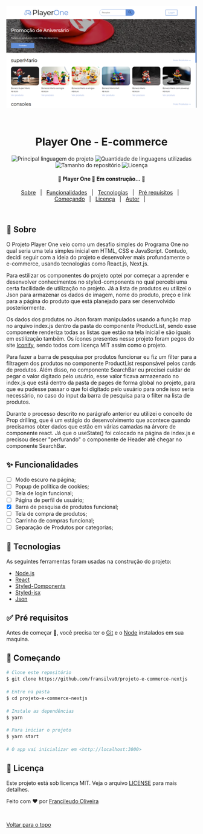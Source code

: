 <div align='center' id='top'>
<img src='./.github/app.png' alt='app_name' />

&#xa0;

<!-- <a href='linkdosite'>Demo</a> -->

</div>

<h1 align='center'>Player One - E-commerce </h1>

<p align='center'>

<img alt='Principal linguagem do projeto' src='https://img.shields.io/github/languages/top/fransilva0/projeto-e-commerce-nextjs?color=56BEB8'>

<img alt='Quantidade de linguagens utilizadas' src='https://img.shields.io/github/languages/count/fransilva0/projeto-e-commerce-nextjs?color=56BEB8'>

<img alt='Tamanho do repositório' src='https://img.shields.io/github/repo-size/fransilva0/projeto-e-commerce-nextjs?color=56BEB8'>

<img alt='Licença' src='https://img.shields.io/github/license/fransilva0/projeto-e-commerce-nextjs?color=56BEB8'>

<!-- <img alt='Github issues' src='https://img.shields.io/github/issues/{{github}}/{{repository}}?color=56BEB8' /> -->

<!-- <img alt='Github forks' src='https://img.shields.io/github/forks/{{github}}/{{repository}}?color=56BEB8' /> -->

<!-- <img alt='Github stars' src='https://img.shields.io/github/stars/{{github}}/{{repository}}?color=56BEB8' /> -->
</p>

<!-- Status -->

<h4 align='center'>🚧  Player One 🚀 Em construção...  🚧 </h4>

<p align='center'>
<a href='#dart-sobre'>Sobre</a> &#xa0; | &#xa0;
<a href='#sparkles-funcionalidades'>Funcionalidades</a> &#xa0; | &#xa0;
<a href='#rocket-tecnologias'>Tecnologias</a> &#xa0; | &#xa0;
<a href='#white_check_mark-pré-requesitos'>Pré requisitos</a> &#xa0; | &#xa0;
<a href='#checkered_flag-começando'>Começando</a> &#xa0; | &#xa0;
<a href='#memo-licença'>Licença</a> &#xa0; | &#xa0;
<a href='https://github.com/fransilva0' target='_blank'>Autor</a> &#xa0; | &#xa0;
</p>

<br>

## :dart: Sobre ##

<p>
  O Projeto Player One veio como um desafio simples do Programa One no qual seria uma tela simples inicial em HTML, CSS e JavaScript. Contudo, decidi seguir com a ideia do projeto e desenvolver mais profundamente o e-commerce, usando tecnologias como React.js, Next.js.
</p>

<p>
  Para estilizar os componentes do projeto optei por começar a aprender e desenvolver conhecimentos no styled-components no qual percebi uma certa facilidade de utilização no projeto. Já a lista de produtos eu utilizei o Json para armazenar os dados de imagem, nome do produto, preço e link para a página do produto que está planejado para ser desenvolvido posteriormente.
</p>

<p>
  Os dados dos produtos no Json foram manipulados usando a função map no arquivo index.js dentro da pasta do componente ProductList, sendo esse componente renderiza todas as listas que estão na tela inicial e são iguais em estilização também. Os ícones presentes nesse projeto foram pegos do site <a href="https://iconify.design/">Iconify</a>, sendo todos com licença MIT assim como o projeto.
</p>

<p>
  Para fazer a barra de pesquisa por produtos funcionar eu fiz um filter para a filtragem dos produtos no componente ProductList responsável pelos cards de produtos. Além disso, no componente SearchBar eu precisei cuidar de pegar o valor digitado pelo usuário, esse valor ficava armazenado no index.js que está dentro da pasta de pages de forma global no projeto, para que eu pudesse passar o que foi digitado pelo usuário para onde isso seria necessário, no caso do input da barra de pesquisa para o filter na lista de produtos.
</p>

<p>
  Durante o processo descrito no parágrafo anterior eu utilizei o conceito de Prop drilling, que é um estágio do desenvolvimento que acontece quando precisamos obter dados que estão em várias camadas na árvore de componente react. Já que o useState() foi colocado na página de index.js e precisou descer "perfurando" o componente de Header até chegar no componente SearchBar.
</p>

## :sparkles: Funcionalidades ##

- [ ] Modo escuro na página;
- [ ] Popup de politica de cookies;
- [ ] Tela de login funcional;
- [ ] Página de perfil de usuário;
- [X] Barra de pesquisa de produtos funcional;
- [ ] Tela de compra de produtos;
- [ ] Carrinho de compras funcional;
- [ ] Separação de Produtos por categorias;

## :rocket: Tecnologias ##

As seguintes ferramentas foram usadas na construção do projeto:

- [Node.js](https://nodejs.org/en/)
- [React](https://pt-br.reactjs.org/)
- [Styled-Components](https://styled-components.com/)
- [Styled-jsx](https://github.com/vercel/styled-jsx)
- [Json](https://developer.mozilla.org/pt-BR/docs/Web/JavaScript/Reference/Global_Objects/JSON)

## :white_check_mark: Pré requisitos ##

Antes de começar :checkered_flag:, você precisa ter o [Git](https://git-scm.com) e o [Node](https://nodejs.org/en/) instalados em sua maquina.

## :checkered_flag: Começando ##

```bash
# Clone este repositório
$ git clone https://github.com/fransilva0/projeto-e-commerce-nextjs

# Entre na pasta
$ cd projeto-e-commerce-nextjs

# Instale as dependências
$ yarn

# Para iniciar o projeto
$ yarn start

# O app vai inicializar em <http://localhost:3000>
```

## :memo: Licença ##

Este projeto está sob licença MIT. Veja o arquivo [LICENSE](LICENSE.md) para mais detalhes.


Feito com :heart: por <a href='https://github.com/fransilva0' target='_blank'>Francileudo Oliveira</a>

&#xa0;

<a href='#top'>Voltar para o topo</a>
